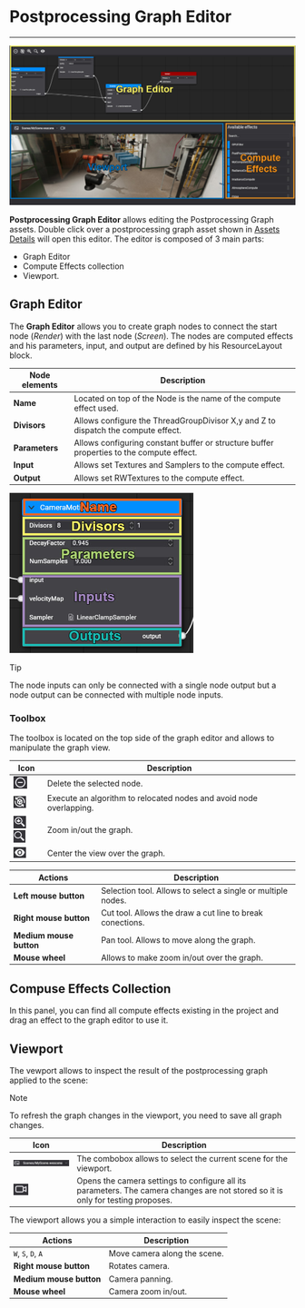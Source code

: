 # Postprocessing Graph Editor
---
![Postprocessing Graph Interface](images/PostprocessingGraphEditor.jpg)

**Postprocessing Graph Editor** allows editing the Postprocessing Graph assets. Double click over a postprocessing graph asset shown in [Assets Details](../../evergine_studio/interface.md) will open this editor. The editor is composed of 3 main parts: 
* Graph Editor
* Compute Effects collection
* Viewport.

## **Graph Editor**

The **Graph Editor** allows you to create graph nodes to connect the start node (_Render_) with the last node (_Screen_). The nodes are computed effects and his parameters, input, and output are defined by his ResourceLayout block.

| Node elements | Description |
| ------------- | ----------- |
| **Name**          | Located on top of the Node is the name of the compute effect used. |
| **Divisors**      | Allows configure the ThreadGroupDivisor X,y and Z to dispatch the compute effect.
| **Parameters**    | Allows configuring constant buffer or structure buffer properties to the compute effect. |
| **Input**         | Allows set Textures and Samplers to the compute effect. |
| **Output**        | Allows set RWTextures to the compute effect. |

![Node Parts](images/PostprocessingNode.jpg)

> [!Tip]
>The node inputs can only be connected with a single node output but a node output can be connected with multiple node inputs.

### **Toolbox**

The toolbox is located on the top side of the graph editor and allows to manipulate the graph view.

| Icon  | Description |
| ----- | ----------- |
|![Delete](images/deleteIcon.jpg)| Delete the selected node. |
|![Relocate](images/relocateIcon.jpg)    | Execute an algorithm to relocated nodes and avoid node overlapping. |
|![Zoom In](images/zoomInIcon.jpg) ![Zoom Out](images/zoomOutIcon.jpg) | Zoom in/out the graph. |
|![Center](images/centerIcon.jpg) | Center the view over the graph. |

| Actions | Description |
|---------| ----------- |
| **Left mouse button** | Selection tool. Allows to select a single or multiple nodes.|
| **Right mouse button** | Cut tool. Allows the draw a cut line to break conections.|
| **Medium mouse button** | Pan tool. Allows to move along the graph.|
| **Mouse wheel** | Allows to make zoom in/out over the graph.  |

## **Compuse Effects Collection**
In this panel, you can find all compute effects existing in the project and drag an effect to the graph editor to use it.

## **Viewport**
The vewport allows to inspect the result of the postprocessing graph applied to the scene:

> [!NOTE]
> To refresh the graph changes in the viewport, you need to save all graph changes.

| Icon  | Description |
| ----- | ----------- |
|![Select scene](images/sceneIcon.jpg)| The combobox allows to select the current scene for the viewport.|
|![Camera settings](images/cameraIcon.jpg)    | Opens the camera settings to configure all its parameters. The camera changes are not stored so it is only for testing proposes. |

The viewport allows you a simple interaction to easily inspect the scene:

| Actions | Description |
|---------| ----------- |
| `W`, `S`, `D`, `A` | Move camera along the scene.|
| **Right mouse button** | Rotates camera. |
| **Medium mouse button** | Camera panning. |
| **Mouse wheel** | Camera zoom in/out.  |